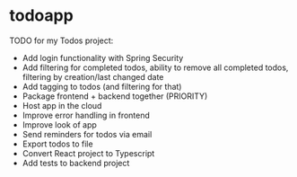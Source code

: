 # todoapp

TODO for my Todos project:
- Add login functionality with Spring Security
- Add filtering for completed todos, ability to remove all completed todos, filtering by creation/last changed date
- Add tagging to todos (and filtering for that)
- Package frontend + backend together (PRIORITY)
- Host app in the cloud
- Improve error handling in frontend
- Improve look of app
- Send reminders for todos via email
- Export todos to file
- Convert React project to Typescript
- Add tests to backend project
